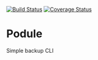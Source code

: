 [![Build Status](https://travis-ci.org/sger/podule.svg?branch=master)](https://travis-ci.org/sger/podule)
[![Coverage Status](https://coveralls.io/repos/github/sger/podule/badge.svg?branch=master)](https://coveralls.io/github/sger/podule?branch=master)

# Podule

Simple backup CLI
